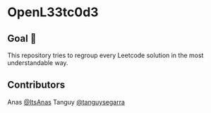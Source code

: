 # OpenL33tc0d3

## Goal 🎯

This repository tries to regroup every Leetcode solution in the most understandable way.

## Contributors

Anas [@ItsAnas](https://github.com/ItsAnas)
Tanguy [@tanguysegarra](https://github.com/tanguysegarra)
